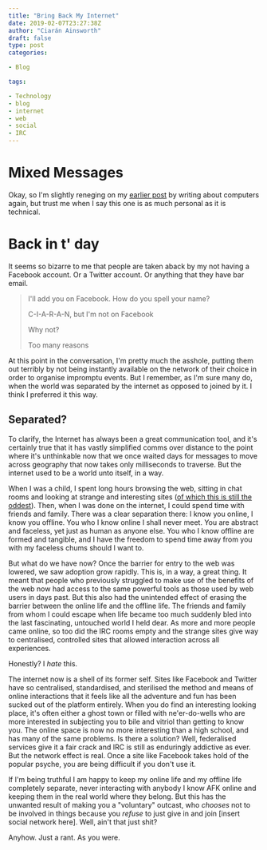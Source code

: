 ```yaml
---
title: "Bring Back My Internet"
date: 2019-02-07T23:27:38Z
author: "Ciarán Ainsworth"
draft: false
type: post
categories:

- Blog

tags:

- Technology
- blog
- internet
- web
- social
- IRC
---
```


# Mixed Messages

Okay, so I'm slightly reneging on my [earlier post](../2019-02-04-more-writing) by writing
about computers again, but trust me when I say this one is as
much personal as it is technical.

# Back in t' day

It seems so bizarre to me that people are taken aback by my not
having a Facebook account. Or a Twitter account. Or anything that
they have bar email.

> I'll add you on Facebook. How do you spell your name?
>
> C-I-A-R-A-N, but I'm not on Facebook
>
> Why not?
>
> Too many reasons

At this point in the conversation, I'm pretty much the asshole,
putting them out terribly by not being instantly available on the
network of their choice in order to organise impromptu events. But
I remember, as I'm sure many do, when the world was separated by the
internet as opposed to joined by it. I think I preferred it this way.

## Separated?

To clarify, the Internet has always been a great communication tool,
and it's certainly true that it has vastly simplified comms over
distance to the point where it's unthinkable now that we once waited
days for messages to move across geography that now takes only milliseconds
to traverse. But the internet used to be a world unto itself, in a way.

When I was a child, I spent long hours browsing the web, sitting in chat
rooms and looking at strange and interesting sites ([of which this is still the oddest](http://www.arngren.net/)).
Then, when I was done on the internet, I could spend time with friends and
family. There was a clear separation there: I know you online, I know you offline.
You who I know online I shall never meet. You are abstract and faceless,
yet just as human as anyone else. You who I know offline are formed and tangible,
and I have the freedom to spend time away from you with my faceless chums should
I want to.

But what do we have now? Once the barrier for entry to the web was lowered,
we saw adoption grow rapidly. This is, in a way, a great thing. It meant
that people who previously struggled to make use of the benefits of the
web now had access to the same powerful tools as those used by web users in days past.
But this also had the unintended effect of erasing the barrier between the
online life and the offline life. The friends and family from whom I could
escape when life became too much suddenly bled into the last fascinating,
untouched world I held dear. As more and more people came online, so too
did the IRC rooms empty and the strange sites give way to centralised, controlled
sites that allowed interaction across all experiences.

Honestly? I _hate_ this.

The internet now is a shell of its former self. Sites like Facebook and
Twitter have so centralised, standardised, and sterilised the method and means
of online interactions that it feels like all the adventure and fun has been
sucked out of the platform entirely. When you do find an interesting looking
place, it's often either a ghost town or filled with ne'er-do-wells who
are more interested in subjecting you to bile and vitriol than getting to know
you. The online space is now no more interesting than a high school, and has
many of the same problems. Is there a solution? Well, federalised services
give it a fair crack and IRC is still as enduringly addictive as ever.
But the network effect is real. Once a site like Facebook takes hold of the
popular psyche, you are being difficult if you don't use it.

If I'm being truthful I am happy to keep my online life and my offline
life completely separate, never interacting with anybody I know AFK
online and keeping them in the real world where they belong. But this
has the unwanted result of making you a "voluntary" outcast, who _chooses_
not to be involved in things because you _refuse_ to just give in and
join [insert social network here]. Well, ain't that just shit?

Anyhow. Just a rant. As you were.
